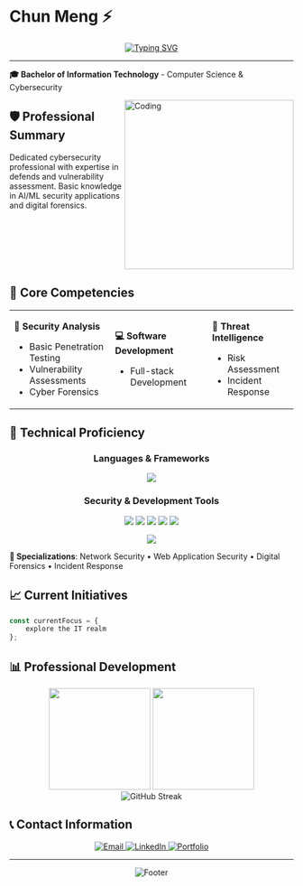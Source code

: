 # Chun Meng ⚡

<div align="center">
  
[![Typing SVG](https://readme-typing-svg.herokuapp.com?font=Fira+Code&weight=500&size=22&pause=1000&color=2E9EF7&center=true&vCenter=true&width=600&lines=Cybersecurity+Professional;Software+Developer;IT+Security+Specialist)](https://git.io/typing-svg)

</div>

---

**🎓 Bachelor of Information Technology** - Computer Science & Cybersecurity

<img align="right" alt="Coding" width="300" src="https://cdn.dribbble.com/users/1162077/screenshots/3848914/programmer.gif">

## 🛡️ Professional Summary

Dedicated cybersecurity professional with expertise in defends and vulnerability assessment. Basic knowledge in AI/ML security applications and digital forensics.

<br clear="right"/>

## 🎯 Core Competencies

<table>
<tr>
<td>

**🔐 Security Analysis**
- Basic Penetration Testing
- Vulnerability Assessments  
- Cyber Forensics

</td>
<td>

**💻 Software Development**
- Full-stack Development 

</td>
<td>

**🧠 Threat Intelligence**
- Risk Assessment
- Incident Response

</td>
</tr>
</table>

## 🚀 Technical Proficiency

<div align="center">

### Languages & Frameworks
<p>
  <img src="https://skillicons.dev/icons?i=python,js,cpp,c,bash,html,css&theme=light" />
</p>

### Security & Development Tools
<p>
  <img src="https://img.shields.io/badge/Wireshark-1679A7?style=for-the-badge&logo=wireshark&logoColor=white"/>
  <img src="https://img.shields.io/badge/Nmap-4682B4?style=for-the-badge"/>
  <img src="https://img.shields.io/badge/Metasploit-2596CD?style=for-the-badge"/>
  <img src="https://img.shields.io/badge/Burp_Suite-FF6633?style=for-the-badge"/>
  <img src="https://img.shields.io/badge/Kali_Linux-557C94?style=for-the-badge&logo=kalilinux&logoColor=white"/>
</p>

<p>
  <img src="https://skillicons.dev/icons?i=git,docker,linux,vscode&theme=light" />
</p>

</div>

**🎯 Specializations**: Network Security • Web Application Security • Digital Forensics • Incident Response  

## 📈 Current Initiatives

```typescript
const currentFocus = {
    explore the IT realm 
};
```

## 📊 Professional Development

<div align="center">
  <img height="180em" src="https://github-readme-stats.vercel.app/api?username=yourusername&show_icons=true&theme=github_dark&include_all_commits=true&count_private=true&hide_border=true"/>
  <img height="180em" src="https://github-readme-stats.vercel.app/api/top-langs/?username=yourusername&layout=compact&langs_count=6&theme=github_dark&hide_border=true"/>
</div>

<div align="center">
  <img src="https://github-readme-streak-stats.herokuapp.com/?user=yourusername&theme=github-dark-blue&hide_border=true" alt="GitHub Streak" />
</div>

## 📞 Contact Information

<div align="center">

<a href="mailto:ccmandccs@gmail.com">
  <img src="https://img.shields.io/badge/Email-D14836?style=for-the-badge&logo=gmail&logoColor=white" alt="Email"/>
</a>
<a href="https://sg.linkedin.com/in/chang-chun-meng-63935028b">
  <img src="https://img.shields.io/badge/LinkedIn-0077B5?style=for-the-badge&logo=linkedin&logoColor=white" alt="LinkedIn"/>
</a>
<a href="https://changchunmeng.com">
  <img src="https://img.shields.io/badge/Portfolio-FF5722?style=for-the-badge&logo=todoist&logoColor=white" alt="Portfolio"/>
</a>

</div>

---

<div align="center">
  <img src="https://readme-typing-svg.herokuapp.com?font=Fira+Code&size=14&pause=1000&color=6C7B7F&center=true&vCenter=true&width=600&lines=Committed+to+advancing+cybersecurity+through+ethical+practices;Building+a+more+secure+digital+future" alt="Footer" />
</div>
